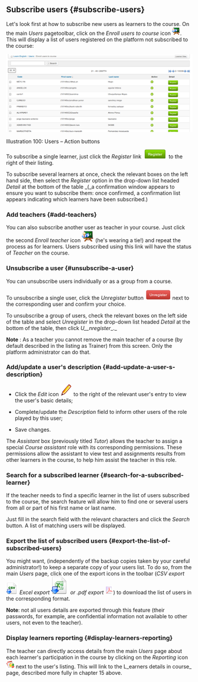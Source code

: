 ## Subscribe users {#subscribe-users}

Let&#039;s look first at how to subscribe new users as learners to the course. On the main _Users_ pagetoolbar, click on the _Enroll users to course_ icon ![](../assets/graphics172.png)_._ This will display a list of users registered on the platform not subscribed to the course:

![](../assets/images129.png)

Illustration 100: Users – Action buttons

To subscribe a single learner, just click the _Register_ link ![](../assets/graphics174.png) to the right of their listing.

To subscribe several learners at once, check the relevant boxes on the left hand side, then select the _Register_ option in the drop-down list headed _Detail_ at the bottom of the table _(_a confirmation window appears to ensure you want to subscribe them: once confirmed, a confirmation list appears indicating which learners have been subscribed.)

### Add teachers {#add-teachers}

You can also subscribe another user as teacher in your course. Just click the second _Enroll teacher_ icon ![](../assets/graphics175.png) (he&#039;s wearing a tie!) and repeat the process as for learners. Users subscribed using this link will have the status of _Teacher_ on the course.

### Unsubscribe a user {#unsubscribe-a-user}

You can unsubscribe users individually or as a group from a course.

To unsubscribe a single user, click the _Unregister_ button ![](../assets/graphics177.png) next to the corresponding user and confirm your choice.

To unsubscribe a group of users, check the relevant boxes on the left side of the table and select _Unregister_ in the drop-down list headed _Detail_ at the bottom of the table, then click _U__nregister__._

**Note** : As a teacher you cannot remove the main teacher of a course (by default described in the listing as Trainer) from this screen. Only the platform administrator can do that.

### Add/update a user&#039;s description {#add-update-a-user-s-description}

*   Click the _Edit_ icon ![](../assets/graphics176.png) to the right of the relevant user&#039;s entry to view the user&#039;s basic details;

*   Complete/update the _Description_ field to inform other users of the role played by this user;

*   Save changes.

The _Assistant_ box (previously titled _Tutor_) allows the teacher to assign a special _Course assistant_ role with its corresponding permissions. These permissions allow the assistant to view test and assignments results from other learners in the course, to help him assist the teacher in this role.

### Search for a subscribed learner {#search-for-a-subscribed-learner}

If the teacher needs to find a specific learner in the list of users subscribed to the course, the search feature will allow him to find one or several users from all or part of his first name or last name.

Just fill in the search field with the relevant characters and click the _Search_ button. A list of matching users will be displayed.

### Export the list of subscribed users {#export-the-list-of-subscribed-users}

You might want, (independently of the backup copies taken by your careful administrator!) to keep a separate copy of your users list. To do so, from the main _Users_ page, click one of the export icons in the toolbar (_CSV export_ _![](../assets/graphics178.png)_ _Excel export_ _![](../assets/graphics179.png)_ _or .pdf export_ _![](../assets/graphics363.png)_) to download the list of users in the corresponding format.

**Note**: not all users details are exported through this feature (their passwords, for example, are confidential information not available to other users, not even to the teacher).

### Display learners reporting {#display-learners-reporting}

The teacher can directly access details from the main _Users_ page about each learner&#039;s participation in the course by clicking on the _Reporting_ icon ![](../assets/graphics180.png) next to the user&#039;s listing. This will link to the L_earners details in course_ page, described more fully in chapter 15 above.